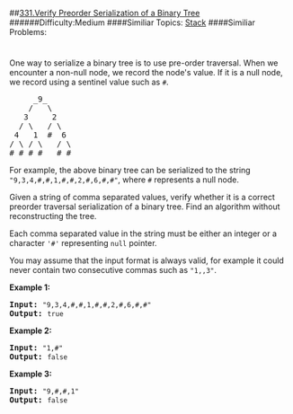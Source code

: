 ##[331.Verify Preorder Serialization of a Binary Tree](https://leetcode.com/problems/verify-preorder-serialization-of-a-binary-tree/description/ "331.Verify Preorder Serialization of a Binary Tree")
######Difficulty:Medium
####Similiar Topics:
  [Stack](https://leetcode.com//tag/stack)
####Similiar Problems:

<div class="question-description__3U1T" style="padding-top: 10px;"><div><p>One way to serialize a binary tree is to use pre-order traversal. When we encounter a non-null node, we record the node's value. If it is a null node, we record using a sentinel value such as <code>#</code>.</p>

<pre>     _9_
    /   \
   3     2
  / \   / \
 4   1  #  6
/ \ / \   / \
# # # #   # #
</pre>

<p>For example, the above binary tree can be serialized to the string <code>"9,3,4,#,#,1,#,#,2,#,6,#,#"</code>, where <code>#</code> represents a null node.</p>

<p>Given a string of comma separated values, verify whether it is a correct preorder traversal serialization of a binary tree. Find an algorithm without reconstructing the tree.</p>

<p>Each comma separated value in the string must be either an integer or a character <code>'#'</code> representing <code>null</code> pointer.</p>

<p>You may assume that the input format is always valid, for example it could never contain two consecutive commas such as <code>"1,,3"</code>.</p>

<p><b>Example 1:</b></p>

<pre><strong>Input: </strong><code>"9,3,4,#,#,1,#,#,2,#,6,#,#"</code>
<strong>Output: </strong><code>true</code></pre>

<p><b>Example 2:</b></p>

<pre><strong>Input: </strong><code>"1,#"</code>
<strong>Output: </strong><code>false</code>
</pre>

<p><b>Example 3:</b></p>

<pre><strong>Input: </strong><code>"9,#,#,1"</code>
<strong>Output: </strong><code>false</code></pre>
</div></div><div> </div><div> </div><div> </div><div> </div><div> </div><div> </div><div> </div><div> </div><div> </div><div> </div><div> </div><div> </div><div> </div><div> </div><div> </div><div> </div><div> </div><div> </div><div> </div><div> </div><div> </div><div> </div><div> </div><div> </div><div> </div><div> </div><div> </div><div> </div><div> </div><div> </div><div> </div><div> </div><div> </div><div> </div><div> </div><div> </div><div> </div><div> </div><div> </div><div> </div><div> </div><div> </div><div> </div><div> </div><div> </div><div> </div><div> </div><div> </div><div> </div><div> </div><div> </div><div> </div><div> </div><div> </div><div> </div><div> </div><div> </div><div> </div><div> </div><div> </div><div> </div><div> </div><div> </div><div> </div><div> </div><div> </div><div> </div><div> </div><div> </div><div> </div><div> </div><div> </div><div> </div><div> </div><div> </div><div> </div><div> </div><div> </div><div> </div><div> </div><div> </div><div> </div><div> </div><div> </div><div> </div><div> </div><div> </div><div> </div><div> </div><div> </div><div> </div><div> </div><div> </div><div> </div><div> </div><div> </div><div> </div><div> </div><div> </div><div> </div><div> </div><div> </div><div> </div><div> </div><div> </div><div> </div><div> </div><div> </div><div> </div><div> </div><div> </div><div> </div>